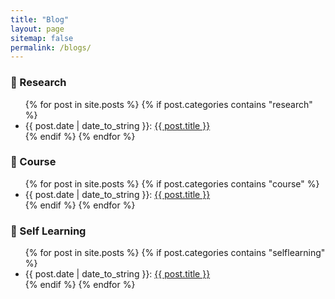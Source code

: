 ```yaml
---
title: "Blog"
layout: page
sitemap: false
permalink: /blogs/
---
```


<h3 id="research">🔬 Research</h3>
<ul>
  {% for post in site.posts %}
    {% if post.categories contains "research" %}
      <li>{{ post.date | date_to_string }}: 
        <a href="{{ site.url }}{{ site.baseurl }}{{ post.url }}">{{ post.title }}</a>
      </li>
    {% endif %}
  {% endfor %}
</ul>

<h3 id="course">📖 Course</h3>
<ul>
  {% for post in site.posts %}
    {% if post.categories contains "course" %}
      <li>{{ post.date | date_to_string }}: 
        <a href="{{ site.url }}{{ site.baseurl }}{{ post.url }}">{{ post.title }}</a>
      </li>
    {% endif %}
  {% endfor %}
</ul>

<h3 id="selflearning">🚀 Self Learning</h3>
<ul>
  {% for post in site.posts %}
    {% if post.categories contains "selflearning" %}
      <li>{{ post.date | date_to_string }}: 
        <a href="{{ site.url }}{{ site.baseurl }}{{ post.url }}">{{ post.title }}</a>
      </li>
    {% endif %}
  {% endfor %}
</ul>